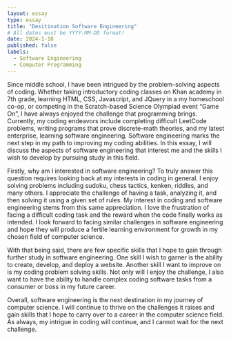 ```yaml
---
layout: essay
type: essay
title: "Desitination Software Engineering"
# All dates must be YYYY-MM-DD format!
date: 2024-1-18
published: false
labels:
  - Software Engineering
  - Computer Programming
---
```


Since middle school, I have been intrigued by the problem-solving aspects of coding. Whether taking introductory coding classes on Khan academy in 7th grade, learning HTML, CSS, Javascript, and JQuery in a my homeschool co-op, or competing in the Scratch-based Science Olympiad event “Game On”, I have always enjoyed the challenge that programming brings. Currently, my coding endeavors include completing difficult LeetCode problems, writing programs that prove discrete-math theories, and my latest enterprise, learning software engineering. Software engineering marks the next step in my path to improving my coding abilities. In this essay, I will discuss the aspects of software engineering that interest me and the skills I wish to develop by pursuing study in this field.
	
 
 Firstly, why am I interested in software engineering? To truly answer this question requires looking back at my interests in coding in general. I enjoy solving problems including sudoku, chess tactics, kenken, riddles, and many others. I appreciate the challenge of having a task, analyzing it, and then solving it using a given set of rules. My interest in coding and software engineering stems from this same appreciation. I love the frustration of facing a difficult coding task and the reward when the code finally works as intended. I look forward to facing similar challenges in software engineering and hope they will produce a fertile learning environment for growth in my chosen field of computer science. 
	
 
 With that being said, there are few specific skills that I hope to gain through further study in software engineering. One skill I wish to garner is the ability to create, develop, and deploy a website. Another skill I want to improve on is my coding problem solving skills. Not only will I enjoy the challenge, I also want to have the ability to handle complex coding software tasks from a consumer or boss in my future career.
	
 
 Overall, software engineering is the next destination in my journey of computer science. I will continue to thrive on the challenges it raises and gain skills that I hope to carry over to a career in the computer science field. As always, my intrigue in coding will continue, and I cannot wait for the next challenge.


